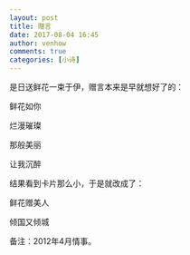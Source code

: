 ```yaml
---
layout: post
title: 赠言
date: 2017-08-04 16:45
author: venhow
comments: true
categories: [小诗]
---
```

是日送鲜花一束于伊，赠言本来是早就想好了的：

鲜花如你

烂漫璀璨

那般美丽

让我沉醉

结果看到卡片那么小，于是就改成了：

鲜花赠美人

倾国又倾城

备注：2012年4月情事。
